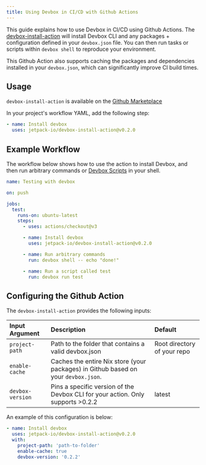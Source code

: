 ```yaml
---
title: Using Devbox in CI/CD with Github Actions
---
```


This guide explains how to use Devbox in CI/CD using Github Actions. The [devbox-install-action](https://github.com/marketplace/actions/devbox-installer) will install Devbox CLI and any packages + configuration defined in your `devbox.json` file. You can then run tasks or scripts within `devbox shell` to reproduce your environment.

This Github Action also supports caching the packages and dependencies installed in your `devbox.json`, which can significantly improve CI build times. 

## Usage

`devbox-install-action` is available on the [Github Marketplace](https://github.com/marketplace/actions/devbox-installer) 

In your project's workflow YAML, add the following step: 

```yaml
- name: Install devbox
  uses: jetpack-io/devbox-install-action@v0.2.0
```

## Example Workflow

The workflow below shows how to use the action to install Devbox, and then run arbitrary commands or [Devbox Scripts](../guides/scripts.md) in your shell.

```yaml
name: Testing with devbox

on: push

jobs:
  test:
    runs-on: ubuntu-latest
    steps:
      - uses: actions/checkout@v3

      - name: Install devbox
        uses: jetpack-io/devbox-install-action@v0.2.0

      - name: Run arbitrary commands
        run: devbox shell -- echo "done!"

      - name: Run a script called test
        run: devbox run test
```

## Configuring the Github Action

The `devbox-install-action` provides the following inputs: 

| Input Argument| Description|  Default|
| :- | :- | :- |
|`project-path` | Path to the folder that contains a valid devbox.json	| Root directory of your repo
|`enable-cache` | Caches the entire Nix store (your packages) in Github based on your `devbox.json`.|
|`devbox-version`| Pins a specific version of the Devbox CLI for your action. Only supports >0.2.2| latest|

An example of this configuration is below: 

```yaml
- name: Install devbox
  uses: jetpack-io/devbox-install-action@v0.2.0
  with:
    project-path: 'path-to-folder'
    enable-cache: true
    devbox-version: '0.2.2'
```